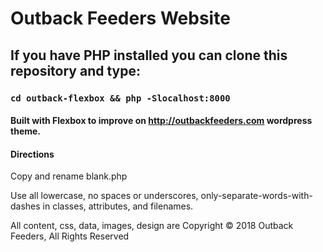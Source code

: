 # Outback Feeders Website

## If you have PHP installed you can clone this repository and type:

### `cd outback-flexbox && php -Slocalhost:8000`

#### Built with Flexbox to improve on http://outbackfeeders.com wordpress theme.

#### Directions
Copy and rename blank.php

Use all lowercase, no spaces or underscores, only-separate-words-with-dashes in classes, attributes, and filenames.

All content, css, data, images, design are Copyright &copy; 2018 Outback Feeders, All Rights Reserved
